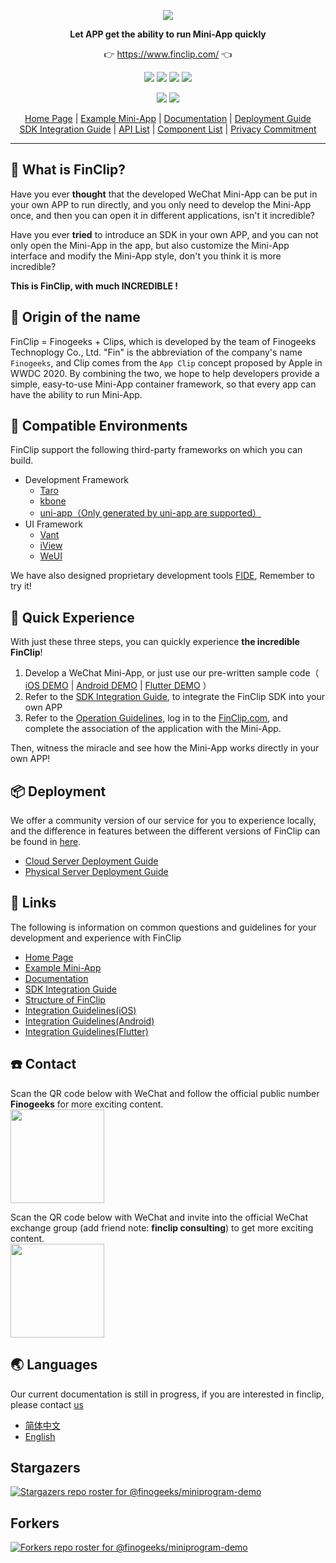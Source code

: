 <p align="center">
    <a href="https://www.finclip.com?from=github">
    <img width="auto" src="https://www.finclip.com/mop/document/images/logo.png">
    </a>
</p>

<p align="center"> 
    <strong>Let APP get the ability to run Mini-App quickly</strong>
<p>

<p align="center"> 
	👉 <a href="https://www.finclip.com?from=github">https://www.finclip.com/</a> 👈
</p>

<div align="center">

<a href="#"><img src="https://img.shields.io/badge/Developers-20,000%2B-brightgreen"></a>
<a href="#"><img src="https://img.shields.io/badge/Uploaded&nbsp;Mini&nbsp;Programs-6,000%2B-blue"></a>
<a href="#"><img src="https://img.shields.io/badge/Apps&nbsp;with&nbsp;FinClip-75%2b-yellow"></a>
<a href="#"><img src="https://img.shields.io/badge/Covered&nbsp;Users-25Million-orange"></a>

<a href="https://www.zhihu.com/org/finchat"><img src="https://img.shields.io/badge/FinClip--lightgrey?logo=zhihu&style=social"></a>
<a href="https://www.finclip.com/blog/"><img src="https://img.shields.io/badge/FinClip%20Blog--lightgrey?logo=ghost&style=social"></a>

</div>

<p align="center">

<div align="center">

[Home Page](https://www.finclip.com/) | [Example Mini-App](https://www.finclip.com/#/market) | [Documentation](https://www.finclip.com/mop/document/) | [Deployment Guide](https://www.finclip.com/mop/document/introduce/quickStart/cloud-server-deployment-guide.html) <br> [SDK Integration Guide](https://www.finclip.com/mop/document/introduce/quickStart/intergration-guide.html) | [API List](https://www.finclip.com/mop/document/develop/api/overview.html) | [Component List](https://www.finclip.com/mop/document/develop/component/overview.html) | [Privacy Commitment](https://www.finclip.com/mop/document/operate/safety.html)

</div>

-----

## 🤔 What is FinClip?

Have you ever **thought** that the developed WeChat Mini-App can be put in your own APP to run directly, and you only need to develop the Mini-App once, and then you can open it in different applications, isn't it incredible?

Have you ever **tried** to introduce an SDK in your own APP, and you can not only open the Mini-App in the app, but also customize the Mini-App interface and modify the Mini-App style, don't you think it is more incredible?

**This is FinClip, with much INCREDIBLE !**

## 🎁 Origin of the name
FinClip = Finogeeks + Clips, which is developed by the team of Finogeeks Technoplogy Co., Ltd. "Fin" is the abbreviation of the company's name `Finogeeks`, and Clip comes from the `App Clip` concept proposed by Apple in WWDC 2020. By combining the two, we hope to help developers provide a simple, easy-to-use Mini-App container framework, so that every app can have the ability to run Mini-App.

## 📱 Compatible Environments
FinClip support the following third-party frameworks on which you can build.
- Development Framework
  - [Taro](https://github.com/NervJS/taro)
  - [kbone](https://wechat-miniprogram.github.io/kbone/docs/)
  - [uni-app（Only generated by uni-app are supported）](https://uniapp.dcloud.io/)
- UI  Framework
  -  [Vant](https://youzan.github.io/vant/#/zh-CN/)
  -  [iView](https://iviewui.com/)
  -  [WeUI](https://github.com/wechat-miniprogram/weui-miniprogram)

We have also designed proprietary development tools [FIDE](https://www.finclip.com/mop/document/develop/developer/fide-introduce.html), Remember to try it!  


## 🍎 Quick Experience
With just these three steps, you can quickly experience **the incredible FinClip**!

1. Develop a WeChat Mini-App, or just use our pre-written sample code（ [iOS DEMO](https://github.com/finogeeks/finclip-ios-demo) | [Android DEMO](https://github.com/finogeeks/finclip-android-demo) | [Flutter DEMO](https://github.com/finogeeks/finclip-flutter-demo) ）
2. Refer to the [SDK Integration Guide](https://www.finclip.com/mop/document/introduce/quickStart/intergration-guide.html), to integrate the FinClip SDK into your own APP
3. Refer to the [Operation Guidelines](https://www.finclip.com/mop/document/introduce/accessGuide/enterprise-guidelines.html), log in to the [FinClip.com](https://www.finclip.com?from=github), and complete the association of the application with the Mini-App.

Then, witness the miracle and see how the Mini-App works directly in your own APP!

## 📦 Deployment
We offer a community version of our service for you to experience locally, and the difference in features between the different versions of FinClip can be found in [here](https://www.finclip.com/#/quotation).

- [Cloud Server Deployment Guide](https://www.finclip.com/mop/document/introduce/quickStart/cloud-server-deployment-guide.html)
- [Physical Server Deployment Guide](https://www.finclip.com/mop/document/introduce/quickStart/physical-server-deployment-guide.html)

## 🔗 Links
The following is information on common questions and guidelines for your development and experience with FinClip

- [Home Page](https://www.finclip.com/#/home)
- [Example Mini-App](https://www.finclip.com/#/market)
- [Documentation](https://www.finclip.com/mop/document/)
- [SDK Integration Guide](https://www.finclip.com/mop/document/introduce/quickStart/intergration-guide.html)
- [Structure of FinClip](https://www.finclip.com/mop/document/develop/guide/structure.html)
- [Integration Guidelines(iOS)](https://www.finclip.com/mop/document/runtime-sdk/ios/ios-integrate.html)
- [Integration Guidelines(Android)](https://www.finclip.com/mop/document/runtime-sdk/android/android-integrate.html)
- [Integration Guidelines(Flutter)](https://www.finclip.com/mop/document/runtime-sdk/flutter/flutter-integrate.html)

## ☎️ Contact
Scan the QR code below with WeChat and follow the official public number **Finogeeks** for more exciting content.<br>
<img width="150px" src="https://www.finclip.com/mop/document/images/ic_qr.svg">

Scan the QR code below with WeChat and invite into the official WeChat exchange group (add friend note: **finclip consulting**) to get more exciting content.<br>
<img width="150px" src="https://finclip-homeweb-1251849568.cos.ap-guangzhou.myqcloud.com/images/ldy111.jpg">


## 🌏 Languages 
Our current documentation is still in progress, if you are interested in finclip, please contact [us](mailto:wangzi@finogeeks.com)
- [简体中文](./README.md)
- [English](./readme_en.md)

## Stargazers
[![Stargazers repo roster for @finogeeks/miniprogram-demo](https://reporoster.com/stars/finogeeks/miniprogram-demo)](https://github.com/finogeeks/miniprogram-demo/stargazers)

## Forkers
[![Forkers repo roster for @finogeeks/miniprogram-demo](https://reporoster.com/forks/finogeeks/miniprogram-demo)](https://github.com/finogeeks/miniprogram-demo/network/members)
